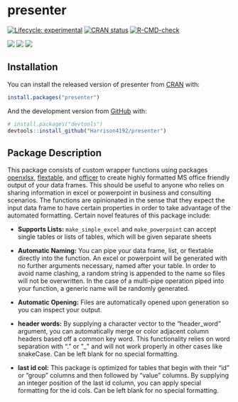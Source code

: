 
<!-- README.md is generated from README.Rmd. Please edit that file -->

# presenter

<!-- badges: start -->

[![Lifecycle:
experimental](https://img.shields.io/badge/lifecycle-experimental-orange.svg)](https://www.tidyverse.org/lifecycle/#experimental)
[![CRAN
status](https://www.r-pkg.org/badges/version/presenter)](https://CRAN.R-project.org/package=presenter)
[![R-CMD-check](https://github.com/Harrison4192/presenter/workflows/R-CMD-check/badge.svg)](https://github.com/Harrison4192/presenter/actions)

[![](http://cranlogs.r-pkg.org/badges/grand-total/presenter?color=blue)](https://cran.r-project.org/package=presenter)
[![](https://img.shields.io/github/languages/code-size/Harrison4192/presenter.svg)](https://github.com/Harrison4192/presenter)
[![](https://img.shields.io/github/last-commit/Harrison4192/presenter.svg)](https://github.com/Harrison4192/presenter/commits/main)
<!-- badges: end -->

## Installation

You can install the released version of presenter from
[CRAN](https://CRAN.R-project.org) with:

``` r
install.packages("presenter")
```

And the development version from [GitHub](https://github.com/) with:

``` r
# install.packages("devtools")
devtools::install_github("Harrison4192/presenter")
```

## Package Description

This package consists of custom wrapper functions using packages
[openxlsx](https://ycphs.github.io/openxlsx/index.html),
[flextable](https://davidgohel.github.io/flextable/), and
[officer](https://davidgohel.github.io/officer/) to create highly
formatted MS office friendly output of your data frames. This should be
useful to anyone who relies on sharing information in excel or
powerpoint in business and consulting scenarios. The functions are
opinionated in the sense that they expect the input data frame to have
certain properties in order to take advantage of the automated
formatting. Certain novel features of this package include:

-   **Supports Lists:** `make_simple_excel` and `make_powerpoint` can
    accept single tables or lists of tables, which will be given
    separate sheets

-   **Automatic Naming:** You can pipe your data frame, list, or
    flextable directly into the function. An excel or powerpoint will be
    generated with no further arguments necessary, named after your
    table. In order to avoid name clashing, a random string is appended
    to the name so files will not be overwritten. In the case of a
    multi-pipe operation piped into your function, a generic name will
    be randomly generated.

-   **Automatic Opening:** Files are automatically opened upon
    generation so you can inspect your output.

-   **header words:** By supplying a character vector to the
    “header\_word” argument, you can automatically merge or color
    adjacent column headers based off a common key word. This
    functionality relies on word separation with “.” or "\_" and will
    not work properly in other cases like snakeCase. Can be left blank
    for no special formatting.

-   **last id col:** This package is optimized for tables that begin
    with their “id” or “group” columns and then followed by “value”
    columns. By supplying an integer position of the last id column, you
    can apply special formatting for the id cols. Can be left blank for
    no special formatting.
